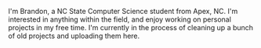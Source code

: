 I'm Brandon, a NC State Computer Science student from Apex, NC. I'm interested in anything within the field, and enjoy working on personal projects in my free time.
I'm currently in the process of cleaning up a bunch of old projects and uploading them here.
